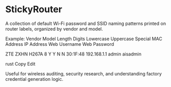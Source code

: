 # StickyRouter
A collection of default Wi-Fi password and SSID naming patterns printed on router labels, organized by vendor and model. 

Example:
Vendor Model Length Digits Lowercase Uppercase Special MAC Address IP Address Web Username Web Password

ZTE ZXHN H267A 8 Y Y N N 30:1F:48 192.168.1.1 admin aisadmin

rust
Copy
Edit

Useful for wireless auditing, security research, and understanding factory credential generation logic.
